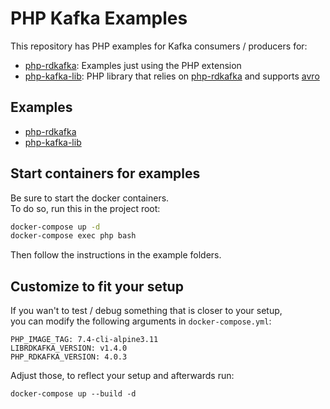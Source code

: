 # PHP Kafka Examples
This repository has PHP examples for Kafka consumers / producers for:
- [php-rdkafka](https://github.com/arnaud-lb/php-rdkafka): Examples just using the PHP extension
- [php-kafka-lib](https://github.com/jobcloud/php-kafka-lib): PHP library that relies on [php-rdkafka](https://github.com/arnaud-lb/php-rdkafka) and supports [avro](https://github.com/flix-tech/avro-serde-php)

## Examples
- [php-rdkafka](src/ext-php-rdkafka/pure-php)
- [php-kafka-lib](src/ext-php-rdkafka/php-kafka-lib)

## Start containers for examples
Be sure to start the docker containers.  
To do so, run this in the project root:
```bash
docker-compose up -d
docker-compose exec php bash
```
Then follow the instructions in the example folders.

## Customize to fit your setup
If you wan't to test / debug something that is closer to your setup,  
you can modify the following arguments in `docker-compose.yml`:
```
PHP_IMAGE_TAG: 7.4-cli-alpine3.11
LIBRDKAFKA_VERSION: v1.4.0
PHP_RDKAFKA_VERSION: 4.0.3
```
Adjust those, to reflect your setup and afterwards run:
```
docker-compose up --build -d
```
